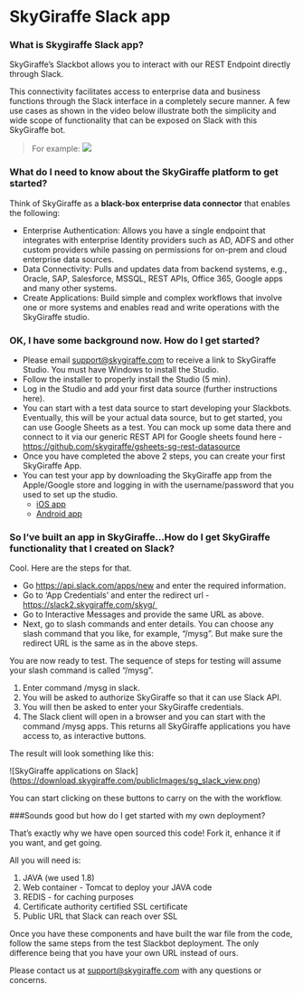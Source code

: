 # SkyGiraffe  Slack app

### What is Skygiraffe Slack app?

SkyGiraffe’s Slackbot allows you to interact with our REST Endpoint directly through Slack.

This connectivity facilitates access to enterprise data and business functions through the Slack interface in a completely secure manner. A few use cases as shown in the video below illustrate both the simplicity and wide scope of functionality that can be exposed on Slack with this SkyGiraffe bot.

>For example:
[![](https://download.skygiraffe.com/publicImages/sg_slack_video.png)](https://player.vimeo.com/video/179363748?quality=1080p)

### What do I need to know about the SkyGiraffe platform to get started?

Think of SkyGiraffe as a **black-box enterprise data connector** that enables the following:

* Enterprise Authentication: Allows you have a single endpoint that integrates with enterprise Identity providers such as AD, ADFS and other custom providers while passing on permissions for on-prem and cloud enterprise data sources. 
* Data Connectivity: Pulls and updates data from backend systems, e.g., Oracle, SAP, Salesforce, MSSQL, REST APIs, Office 365, Google apps and many other systems. 
* Create Applications: Build simple and complex workflows that involve one or more systems and enables read and write operations with the SkyGiraffe studio. 

### OK, I have some background now. How do I get started?

* Please email support@skygiraffe.com to receive a link to SkyGiraffe Studio. You must have Windows to install the Studio. 
* Follow the installer to properly install the Studio (5 min).  
* Log in the Studio and add your first data source (further instructions here). 
* You can start with a test data source to start developing your Slackbots. Eventually, this will be your actual data source, but to get started, you can use Google Sheets as a test. You can mock up some data there and connect to it via our generic REST API for Google sheets found here - https://github.com/skygiraffe/gsheets-sg-rest-datasource  
* Once you have completed the above 2 steps, you can create your first SkyGiraffe App.
* You can test your app by downloading the SkyGiraffe app from the Apple/Google store and logging in with the username/password that you used to set up the studio.
	* [iOS app](https://itunes.apple.com/us/app/skygiraffe/id716844831?mt=8)
	* [Android app](https://play.google.com/store/apps/details?id=com.skygiraffe.operationaldata&hl=en) 

### So I’ve built an app in SkyGiraffe...How do I get SkyGiraffe functionality that I created on Slack?

Cool. Here are the steps for that.

* Go https://api.slack.com/apps/new and enter the required information.  
* Go to ‘App Credentials’ and enter the redirect url - https://slack2.skygiraffe.com/skyg/ 
* Go to Interactive Messages and provide the same URL as above.
* Next, go to slash commands and enter details. You can choose any slash command that you like, for example, “/mysg”. But make sure the redirect URL is the same as in the above steps.

You are now ready to test. The sequence of steps for testing will assume your slash command is called “/mysg”.

1. Enter command /mysg in slack. 
2. You will be asked to authorize SkyGiraffe so that it can use Slack API. 
3. You will then be asked to enter your SkyGiraffe credentials. 
4. The Slack client will open in a browser and you can start with the command /mysg apps. This returns all SkyGiraffe applications you have access to, as interactive buttons. 

The result will look something like this:

![SkyGiraffe applications on Slack] (https://download.skygiraffe.com/publicImages/sg_slack_view.png)

You can start clicking on these buttons to carry on the with the workflow. 


###Sounds good but how do I get started with my own deployment?

That’s exactly why we have open sourced this code! Fork it, enhance it if you want, and get going.

All you will need is:

1. JAVA (we used 1.8) 
2. Web container - Tomcat to deploy your JAVA code 
3. REDIS - for caching purposes 
4. Certificate authority certified SSL certificate 
5. Public URL that Slack can reach over SSL 

Once you have these components and have built the war file from the code, follow the same steps from the test Slackbot deployment. The only difference being that you have your own URL instead of ours.

Please contact us at support@skygiraffe.com with any questions or concerns.

